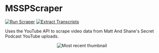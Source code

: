 # MSSPScraper
[![Run Scraper](https://github.com/daltonturner/MSSPScraper/actions/workflows/run_scraper.yml/badge.svg)](https://github.com/daltonturner/MSSPScraper/actions/workflows/run_scraper.yml) [![Extract Transcripts](https://github.com/daltonturner/MSSPScraper/actions/workflows/extract_transcripts.yml/badge.svg)](https://github.com/daltonturner/MSSPScraper/actions/workflows/extract_transcripts.yml)

Uses the YouTube API to scrape video data from Matt And Shane's Secret Podcast YouTube uploads.

<p align="center"><img src="https://i.ytimg.com/vi/3Z6U-LBZKw4/maxresdefault.jpg" alt="Most recent thumbnail" max-width="500px" max-height="500px"></p>
